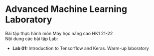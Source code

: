 # Advanced Machine Learning Laboratory
Bài tập thực hành môn Máy học nâng cao HK1 21-22 <br/>
Nội dung các bài tập Lab:<br/>
<ul>
  <li> <b> Lab 01: </b> Introduction to Tensorflow and Keras. Warm-up laboratory </li>
</ul>
